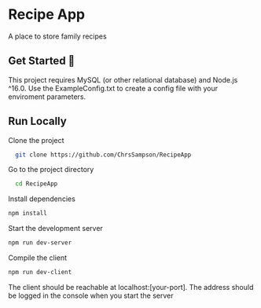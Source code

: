 
# Recipe App
A place to store family recipes

## Get Started 🚀  
This project requires MySQL (or other relational database) and Node.js ^16.0. Use the ExampleConfig.txt to create a config file with your enviroment parameters.

## Run Locally   
Clone the project

~~~bash  
  git clone https://github.com/ChrsSampson/RecipeApp
~~~

Go to the project directory  

~~~bash  
  cd RecipeApp
~~~

Install dependencies  

~~~bash  
npm install
~~~

Start the development server

~~~bash  
npm run dev-server
~~~  
Compile the client
~~~bash
npm run dev-client
~~~

The client should be reachable at localhost:[your-port]. The address should be logged in the console when you start the server

 
 
